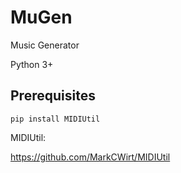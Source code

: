 # MuGen
Music Generator

Python 3+

## Prerequisites

 ```
 pip install MIDIUtil
 ```
 
 MIDIUtil:
 
 https://github.com/MarkCWirt/MIDIUtil
 
